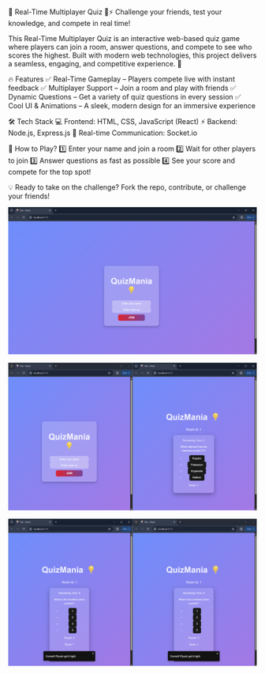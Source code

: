 🎯 Real-Time Multiplayer Quiz 🧠⚡
Challenge your friends, test your knowledge, and compete in real time!

This Real-Time Multiplayer Quiz is an interactive web-based quiz game where players can join a room, answer questions, and compete to see who scores the highest. Built with modern web technologies, this project delivers a seamless, engaging, and competitive experience. 🚀

🔥 Features
✅ Real-Time Gameplay – Players compete live with instant feedback
✅ Multiplayer Support – Join a room and play with friends
✅ Dynamic Questions – Get a variety of quiz questions in every session
✅ Cool UI & Animations – A sleek, modern design for an immersive experience

🛠 Tech Stack
💻 Frontend: HTML, CSS, JavaScript (React)
⚡ Backend: Node.js, Express.js
🔌 Real-time Communication: Socket.io

🚀 How to Play?
1️⃣ Enter your name and join a room
2️⃣ Wait for other players to join
3️⃣ Answer questions as fast as possible
4️⃣ See your score and compete for the top spot!

💡 Ready to take on the challenge? Fork the repo, contribute, or challenge your friends!

![image alt](https://github.com/PS1215/QuizMania/blob/d9ba429abc0736ce75ee6a56f9d1f1a0117b3ff0/Home%20page.png)



![image alt](https://github.com/PS1215/QuizMania/blob/d674ac7034280a3c8e6f91971c9982e5f734d0fa/Home%20page%20%2B%20Quiz%20page.png)


![image alt](https://github.com/PS1215/QuizMania/blob/13488b3d01c53d3ba32ea8d49af2e8d664a14264/2%20Quiz%20page%20competing.png)
